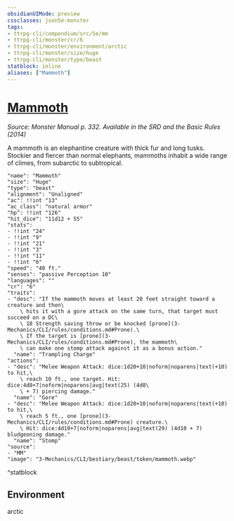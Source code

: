 ```yaml
---
obsidianUIMode: preview
cssclasses: json5e-monster
tags:
- ttrpg-cli/compendium/src/5e/mm
- ttrpg-cli/monster/cr/6
- ttrpg-cli/monster/environment/arctic
- ttrpg-cli/monster/size/huge
- ttrpg-cli/monster/type/beast
statblock: inline
aliases: ["Mammoth"]
---
```

# [Mammoth](3-Mechanics\CLI\bestiary\beast/mammoth.md)
*Source: Monster Manual p. 332. Available in the <span title='Systems Reference Document (5.1)'>SRD</span> and the Basic Rules (2014)*  

A mammoth is an elephantine creature with thick fur and long tusks. Stockier and fiercer than normal elephants, mammoths inhabit a wide range of climes, from subarctic to subtropical.

```statblock
"name": "Mammoth"
"size": "Huge"
"type": "beast"
"alignment": "Unaligned"
"ac": !!int "13"
"ac_class": "natural armor"
"hp": !!int "126"
"hit_dice": "11d12 + 55"
"stats":
- !!int "24"
- !!int "9"
- !!int "21"
- !!int "3"
- !!int "11"
- !!int "6"
"speed": "40 ft."
"senses": "passive Perception 10"
"languages": ""
"cr": "6"
"traits":
- "desc": "If the mammoth moves at least 20 feet straight toward a creature and then\
    \ hits it with a gore attack on the same turn, that target must succeed on a DC\
    \ 18 Strength saving throw or be knocked [prone](3-Mechanics/CLI/rules/conditions.md#Prone).\
    \ If the target is [prone](3-Mechanics/CLI/rules/conditions.md#Prone), the mammoth\
    \ can make one stomp attack against it as a bonus action."
  "name": "Trampling Charge"
"actions":
- "desc": "Melee Weapon Attack: dice:1d20+10|noform|noparens|text(+10) to hit,\
    \ reach 10 ft., one target. Hit: dice:4d8+7|noform|noparens|avg|text(25) (4d8\
    \ + 7) piercing damage."
  "name": "Gore"
- "desc": "Melee Weapon Attack: dice:1d20+10|noform|noparens|text(+10) to hit,\
    \ reach 5 ft., one [prone](3-Mechanics/CLI/rules/conditions.md#Prone) creature.\
    \ Hit: dice:4d10+7|noform|noparens|avg|text(29) (4d10 + 7) bludgeoning damage."
  "name": "Stomp"
"source":
- "MM"
"image": "3-Mechanics/CLI/bestiary/beast/token/mammoth.webp"
```
^statblock

## Environment

arctic